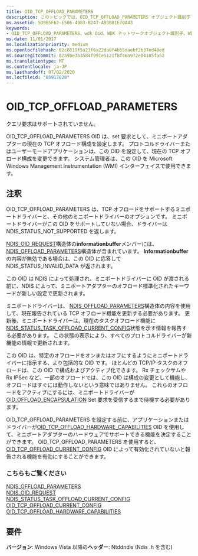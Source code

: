 ```yaml
---
title: OID_TCP_OFFLOAD_PARAMETERS
description: このトピックでは、OID_TCP_OFFLOAD_PARAMETERS オブジェクト識別子 (OID) について説明します。
ms.assetid: 5D9B5F62-E506-4983-B247-A93B81E70A43
keywords:
- OID_TCP_OFFLOAD_PARAMETERS、wdk Oid、WDK ネットワークオブジェクト識別子、WDK ネットワーク Oid
ms.date: 11/01/2017
ms.localizationpriority: medium
ms.openlocfilehash: 62c8819f5a23f6a22da0f4b55daebf2b37ed40ed
ms.sourcegitcommit: 82a9be3b3584f991e5121f8f46a972e04185fa52
ms.translationtype: MT
ms.contentlocale: ja-JP
ms.lasthandoff: 07/02/2020
ms.locfileid: "85917628"
---
```

# <a name="oid_tcp_offload_parameters"></a>OID_TCP_OFFLOAD_PARAMETERS

クエリ要求はサポートされていません。

OID_TCP_OFFLOAD_PARAMETERS OID は、set 要求として、ミニポートアダプターの現在の TCP オフロード構成を設定します。 プロトコルドライバーまたはユーザーモードアプリケーションは、この OID を設定して、現在の TCP オフロード構成を変更できます。 システム管理者は、この OID を Microsoft Windows Management Instrumentation (WMI) インターフェイスで使用できます。

## <a name="remarks"></a>注釈

OID_TCP_OFFLOAD_PARAMETERS は、TCP オフロードをサポートするミニポートドライバーと、その他のミニポートドライバーのオプションです。 ミニポートドライバーがこの OID をサポートしていない場合、ドライバーは NDIS_STATUS_NOT_SUPPORTED を返します。

[NDIS_OID_REQUEST](https://docs.microsoft.com/windows-hardware/drivers/ddi/ndis/ns-ndis-_ndis_oid_request)構造体の**informationbuffer**メンバーには、 [NDIS_OFFLOAD_PARAMETERS](https://docs.microsoft.com/windows-hardware/drivers/ddi/ntddndis/ns-ntddndis-_ndis_offload_parameters)構造体が含まれています。 **Informationbuffer**の内容が無効である場合は、この OID に応答して NDIS_STATUS_INVALID_DATA が返されます。

この OID は NDIS によって処理され、ミニポートドライバーに OID が渡される前に、NDIS によって、ミニポートアダプターのオフロード標準化されたキーワードが新しい設定で更新されます。

ミニポートドライバーは、 [NDIS_OFFLOAD_PARAMETERS](https://docs.microsoft.com/windows-hardware/drivers/ddi/ntddndis/ns-ntddndis-_ndis_offload_parameters)構造体の内容を使用して、現在報告されている TCP オフロード機能を更新する必要があります。 更新後、ミニポートドライバーは、現在のタスクオフロード機能に[NDIS_STATUS_TASK_OFFLOAD_CURRENT_CONFIG](ndis-status-task-offload-current-config.md)状態を示す情報を報告する必要があります。 この状態の表示により、すべてのプロトコルドライバーが新機能の情報で更新されます。

この OID は、特定のオフロードをオンまたはオフにするようにミニポートドライバーに指示する、より包括的な OID です。 ほとんどの TCP/IP タスクのオフロードは、この OID で構成およびアクティブ化できます。 Rx チェックサムや Rx IPSec など、一部のオフロードでは、この OID は構成の変更として機能し、オフロードはすぐには動作しないという意味ではありません。 これらのオフロードをアクティブにするには、ミニポートドライバーが[OID_OFFLOAD_ENCAPSULATION](oid-offload-encapsulation.md) Set 要求を受信するまで待機する必要があります。

OID_TCP_OFFLOAD_PARAMETERS を設定する前に、アプリケーションまたはドライバーが[OID_TCP_OFFLOAD_HARDWARE_CAPABILITIES](oid-tcp-offload-hardware-capabilities.md) OID を使用して、ミニポートアダプターのハードウェアでサポートできる機能を決定することができます。 OID_TCP_OFFLOAD_PARAMETERS を使用すると、 [OID_TCP_OFFLOAD_CURRENT_CONFIG](oid-tcp-offload-current-config.md) OID によって有効化されていないと報告される機能を有効にすることができます。

### <a name="see-also"></a>こちらもご覧ください

[NDIS_OFFLOAD_PARAMETERS](https://docs.microsoft.com/windows-hardware/drivers/ddi/ntddndis/ns-ntddndis-_ndis_offload_parameters)  
[NDIS_OID_REQUEST](https://docs.microsoft.com/windows-hardware/drivers/ddi/ndis/ns-ndis-_ndis_oid_request)  
[NDIS_STATUS_TASK_OFFLOAD_CURRENT_CONFIG](ndis-status-task-offload-current-config.md)  
[OID_TCP_OFFLOAD_CURRENT_CONFIG](oid-tcp-offload-current-config.md)  
[OID_TCP_OFFLOAD_HARDWARE_CAPABILITIES](oid-tcp-offload-hardware-capabilities.md)

## <a name="requirements"></a>要件

**バージョン**: Windows Vista 以降の**ヘッダー**: Ntddndis (Ndis .h を含む)

